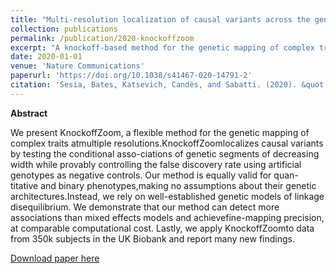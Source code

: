 ```yaml
---
title: "Multi-resolution localization of causal variants across the genome."
collection: publications
permalink: /publication/2020-knockoffzoom
excerpt: "A knockoff-based method for the genetic mapping of complex traits at multiple resolutions, and a large-scale application to the UK Biobank data."
date: 2020-01-01
venue: 'Nature Communications'
paperurl: 'https://doi.org/10.1038/s41467-020-14791-2'
citation: 'Sesia, Bates, Katsevich, Candès, and Sabatti. (2020). &quot;Multi-resolution localization of causal variants across the genome.&quot; <i>Nature Commun</i>. 11, 1093.'
---
```


**Abstract**

We present KnockoffZoom, a flexible method for the genetic mapping of complex traits atmultiple resolutions.KnockoffZoomlocalizes causal variants by testing the conditional asso-ciations of genetic segments of decreasing width while provably controlling the false discovery rate using artificial genotypes as negative controls. Our method is equally valid for quan-titative and binary phenotypes,making no assumptions about their genetic architectures.Instead, we rely on well-established genetic models of linkage disequilibrium. We demonstrate that our method can detect more associations than mixed effects models and achievefine-mapping precision, at comparable computational cost. Lastly, we apply KnockoffZoomto data from 350k subjects in the UK Biobank and report many new findings.

[Download paper here](http://msesia.github.io/files/knockoffzoom.pdf)
